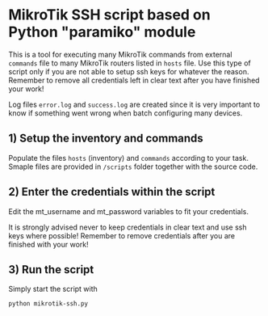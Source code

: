 # MikroTik SSH script based on Python "paramiko" module

This is a tool for executing many MikroTik commands from external `commands` file to many MikroTik routers listed in `hosts` file. Use this type of script only if you are not able to setup ssh keys for whatever the reason. Remember to remove all credentials left in clear text after you have finished your work!

Log files `error.log` and `success.log` are created since it is very important to know if something went wrong when batch configuring many devices.

## 1) Setup the inventory and commands

Populate the files `hosts` (inventory) and `commands` according to your task. Smaple files are provided in `/scripts` folder together with the source code.

## 2) Enter the credentials within the script

Edit the mt_username and mt_password variables to fit your credentials.

It is strongly advised never to keep credentials in clear text and use ssh keys where possible! Remember to remove credentials after you are finished with your work!

## 3) Run the script

Simply start the script with
```
python mikrotik-ssh.py
```
